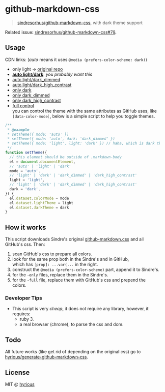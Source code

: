 # github-markdown-css

> [sindresorhus/github-markdown-css](https://github.com/sindresorhus/github-markdown-css), with dark theme support

Related issue: [sindresorhus/github-markdown-css#76](https://github.com/sindresorhus/github-markdown-css/issues/76).

## Usage

CDN links: (_auto_ means it uses `@media (prefers-color-scheme: dark)`)

- only light &rarr; [original repo](https://github.com/sindresorhus/github-markdown-css)
- [**auto light/dark**](https://cdn.jsdelivr.net/gh/hyrious/github-markdown-css@main/github-markdown.css): _you probably want this_
- [auto light/dark_dimmed](https://cdn.jsdelivr.net/gh/hyrious/github-markdown-css@main/github-markdown--dimmed.css)
- [auto light/dark_high_contrast](https://cdn.jsdelivr.net/gh/hyrious/github-markdown-css@main/github-markdown--high_contrast.css)
- [only dark](https://cdn.jsdelivr.net/gh/hyrious/github-markdown-css@main/github-markdown--dark-only.css)
- [only dark_dimmed](https://cdn.jsdelivr.net/gh/hyrious/github-markdown-css@main/github-markdown--dimmed-only.css)
- [only dark_high_contrast](https://cdn.jsdelivr.net/gh/hyrious/github-markdown-css@main/github-markdown--high_contrast-only.css)
- [full control](https://cdn.jsdelivr.net/gh/hyrious/github-markdown-css@main/github-markdown--full.css)\
  you can control the theme with the same attributes as GitHub uses, like `[data-color-mode]`,
  below is a simple script to help you toggle themes.

```js
/**
 * @example
 * setTheme({ mode: 'auto' })
 * setTheme({ mode: 'auto', dark: 'dark_dimmed' })
 * setTheme({ mode: 'light', light: 'dark' }) // haha, which is dark theme!
 */
function setTheme({
  // this element should be outside of .markdown-body
  el = document.documentElement,
  // 'auto' | 'light' | 'dark'
  mode = 'auto',
  // 'light' | 'dark' | 'dark_dimmed' | 'dark_high_contrast'
  light = 'light',
  // 'light' | 'dark' | 'dark_dimmed' | 'dark_high_contrast'
  dark = 'dark',
}) {
  el.dataset.colorMode = mode
  el.dataset.lightTheme = light
  el.dataset.darkTheme = dark
}
```

## How it works

This script downloads Sindre's original [github-markdown.css](https://cdn.jsdelivr.net/npm/github-markdown-css@4.0.0/github-markdown.css) and all GitHub's css. Then:

1. scan GitHub's css to prepare all colors.
2. look for the same prop both in the Sindre's and in GitHub,\
   which has `[prop]: ...var(...` in the right.
3. construct the `@media (prefers-color-scheme)` part, append it to Sindre's.
4. for the `-only` files, replace them in the Sindre's.
5. for the `-full` file, replace them with GitHub's css and prepend the colors.

### Developer Tips

- This script is very _cheap_, it does not require any library, however, it requires:
  - ruby 3.
  - a real browser (chrome), to parse the css and dom.

## Todo

All future works (like get rid of depending on the original css) go to\
[hyrious/generate-github-markdown-css](https://github.com/hyrious/generate-github-markdown-css).

## License

MIT @ [hyrious](https://github.com/hyrious)
